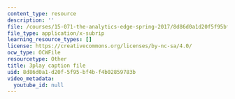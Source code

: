 ```yaml
---
content_type: resource
description: ''
file: /courses/15-071-the-analytics-edge-spring-2017/8d86d0a1d20f5f95bf4bf4b02859783b_c_2RtTEkyo8.vtt
file_type: application/x-subrip
learning_resource_types: []
license: https://creativecommons.org/licenses/by-nc-sa/4.0/
ocw_type: OCWFile
resourcetype: Other
title: 3play caption file
uid: 8d86d0a1-d20f-5f95-bf4b-f4b02859783b
video_metadata:
  youtube_id: null
---
```

